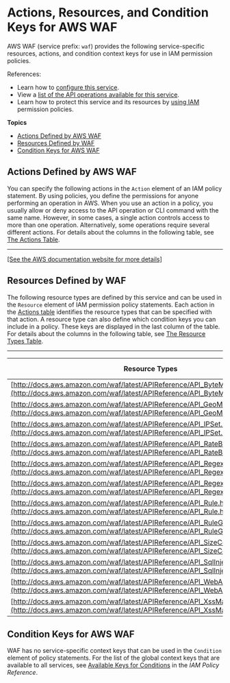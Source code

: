 # Actions, Resources, and Condition Keys for AWS WAF<a name="list_awswaf"></a>

AWS WAF \(service prefix: `waf`\) provides the following service\-specific resources, actions, and condition context keys for use in IAM permission policies\.

References:
+ Learn how to [configure this service](http://docs.aws.amazon.com/waf/latest/developerguide/)\.
+ View a [list of the API operations available for this service](http://docs.aws.amazon.com/waf/latest/APIReference/)\.
+ Learn how to protect this service and its resources by [using IAM](http://docs.aws.amazon.com/waf/latest/developerguide/waf-auth-and-access-control.html) permission policies\.

**Topics**
+ [Actions Defined by AWS WAF](#awswaf-actions-as-permissions)
+ [Resources Defined by WAF](#awswaf-resources-for-iam-policies)
+ [Condition Keys for AWS WAF](#awswaf-policy-keys)

## Actions Defined by AWS WAF<a name="awswaf-actions-as-permissions"></a>

You can specify the following actions in the `Action` element of an IAM policy statement\. By using policies, you define the permissions for anyone performing an operation in AWS\. When you use an action in a policy, you usually allow or deny access to the API operation or CLI command with the same name\. However, in some cases, a single action controls access to more than one operation\. Alternatively, some operations require several different actions\. For details about the columns in the following table, see [The Actions Table](reference_policies_actions-resources-contextkeys.md#actions_table)\.


****  
[\[See the AWS documentation website for more details\]](http://docs.aws.amazon.com/IAM/latest/UserGuide/list_awswaf.html)

## Resources Defined by WAF<a name="awswaf-resources-for-iam-policies"></a>

The following resource types are defined by this service and can be used in the `Resource` element of IAM permission policy statements\. Each action in the [Actions table](#awswaf-actions-as-permissions) identifies the resource types that can be specified with that action\. A resource type can also define which condition keys you can include in a policy\. These keys are displayed in the last column of the table\. For details about the columns in the following table, see [The Resource Types Table](reference_policies_actions-resources-contextkeys.md#resources_table)\.


****  

| Resource Types | ARN | Condition Keys | 
| --- | --- | --- | 
| [http://docs.aws.amazon.com/waf/latest/APIReference/API_ByteMatchSet.html](http://docs.aws.amazon.com/waf/latest/APIReference/API_ByteMatchSet.html) | arn:$\{Partition\}:waf::$\{Account\}:bytematchset/$\{Id\} |  | 
| [http://docs.aws.amazon.com/waf/latest/APIReference/API_GeoMatchSet.html](http://docs.aws.amazon.com/waf/latest/APIReference/API_GeoMatchSet.html) | arn:$\{Partition\}:waf::$\{Account\}:geomatchset/$\{Id\} |  | 
| [http://docs.aws.amazon.com/waf/latest/APIReference/API_IPSet.html](http://docs.aws.amazon.com/waf/latest/APIReference/API_IPSet.html) | arn:$\{Partition\}:waf::$\{Account\}:ipset/$\{Id\} |  | 
| [http://docs.aws.amazon.com/waf/latest/APIReference/API_RateBasedRule.html](http://docs.aws.amazon.com/waf/latest/APIReference/API_RateBasedRule.html) | arn:$\{Partition\}:waf::$\{Account\}:ratebasedrule/$\{Id\} |  | 
| [http://docs.aws.amazon.com/waf/latest/APIReference/API_RegexMatchSet.html](http://docs.aws.amazon.com/waf/latest/APIReference/API_RegexMatchSet.html) | arn:$\{Partition\}:waf::$\{Account\}:regexmatchset/$\{Id\} |  | 
| [http://docs.aws.amazon.com/waf/latest/APIReference/API_RegexPatternSet.html](http://docs.aws.amazon.com/waf/latest/APIReference/API_RegexPatternSet.html) | arn:$\{Partition\}:waf::$\{Account\}:regexpatternset/$\{Id\} |  | 
| [http://docs.aws.amazon.com/waf/latest/APIReference/API_Rule.html](http://docs.aws.amazon.com/waf/latest/APIReference/API_Rule.html) | arn:$\{Partition\}:waf::$\{Account\}:rule/$\{Id\} |  | 
| [http://docs.aws.amazon.com/waf/latest/APIReference/API_RuleGroup.html](http://docs.aws.amazon.com/waf/latest/APIReference/API_RuleGroup.html) | arn:$\{Partition\}:waf::$\{Account\}:rulegroup/$\{Id\} |  | 
| [http://docs.aws.amazon.com/waf/latest/APIReference/API_SizeConstraintSet.html](http://docs.aws.amazon.com/waf/latest/APIReference/API_SizeConstraintSet.html) | arn:$\{Partition\}:waf::$\{Account\}:sizeconstraintset/$\{Id\} |  | 
| [http://docs.aws.amazon.com/waf/latest/APIReference/API_SqlInjectionMatchSet.html](http://docs.aws.amazon.com/waf/latest/APIReference/API_SqlInjectionMatchSet.html) | arn:$\{Partition\}:waf::$\{Account\}:sqlinjectionmatchset/$\{Id\} |  | 
| [http://docs.aws.amazon.com/waf/latest/APIReference/API_WebACL.html](http://docs.aws.amazon.com/waf/latest/APIReference/API_WebACL.html) | arn:$\{Partition\}:waf::$\{Account\}:webacl/$\{Id\} |  | 
| [http://docs.aws.amazon.com/waf/latest/APIReference/API_XssMatchSet.html](http://docs.aws.amazon.com/waf/latest/APIReference/API_XssMatchSet.html) | arn:$\{Partition\}:waf::$\{Account\}:xssmatchset/$\{Id\} |  | 

## Condition Keys for AWS WAF<a name="awswaf-policy-keys"></a>

WAF has no service\-specific context keys that can be used in the `Condition` element of policy statements\. For the list of the global context keys that are available to all services, see [Available Keys for Conditions](http://docs.aws.amazon.com/IAM/latest/UserGuide/reference_policies_condition-keys.html#AvailableKeys) in the *IAM Policy Reference*\.